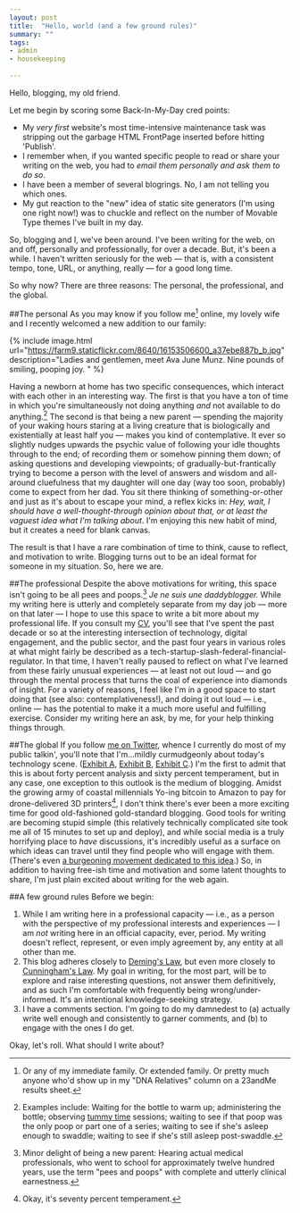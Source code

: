 ```yaml
---
layout: post
title:  "Hello, world (and a few ground rules)"
summary: ""
tags:
- admin
- housekeeping
 
---
```


Hello, blogging, my old friend.

Let me begin by scoring some Back-In-My-Day cred points:

- My _very first_ website's most time-intensive maintenance task was stripping out the garbage HTML FrontPage inserted before hitting 'Publish'.
- I remember when, if you wanted specific people to read or share your writing on the web, you had to _email them personally and ask them to do so_.
- I have been a member of several blogrings. No, I am not telling you which ones.
- My gut reaction to the "new" idea of static site generators (I'm using one right now!) was to chuckle and reflect on the number of Movable Type themes I've built in my day.

So, blogging and I, we've been around. I've been writing for the web, on and off, personally and professionally, for over a decade. But, it's been a while. I haven't written seriously for the web &mdash; that is, with a consistent tempo, tone, URL, or anything, really &mdash; for a good long time.

So why now? There are three reasons: The personal, the professional, and the global.

##The personal
As you may know if you follow me[^familyfollows] online, my lovely wife and I recently welcomed a new addition to our family:

{% include image.html url="https://farm9.staticflickr.com/8640/16153506600_a37ebe887b_b.jpg" description="Ladies and gentlemen, meet Ava June Munz. Nine pounds of smiling, pooping joy. " %}

Having a newborn at home has two specific consequences, which interact with each other in an interesting way. The first is that you have a ton of time in which you're simultaneously not doing anything *and* not available to do anything.[^notime] The second is that being a new parent &mdash; spending the majority of your waking hours staring at a living creature that is biologically and existentially at least half you &mdash; makes you kind of contemplative. It ever so slightly nudges upwards the psychic value of following your idle thoughts through to the end; of recording them or somehow pinning them down; of asking questions and developing viewpoints; of gradually-but-frantically trying to become a person with the level of answers and wisdom and all-around cluefulness that my daughter will one day (way too soon, probably) come to expect from her dad. You sit there thinking of something-or-other and just as it's about to escape your mind, a reflex kicks in: *Hey, wait, I should have a well-thought-through opinion about that, or at least the vaguest idea what I'm talking about*. I'm enjoying this new habit of mind, but it creates a need for blank canvas.

The result is that I have a rare combination of time to think, cause to reflect, and motivation to write. Blogging turns out to be an ideal format for someone in my situation. So, here we are.

##The professional
Despite the above motivations for writing, this space isn't going to be all pees and poops.[^pees] *Je ne suis une daddyblogger.* While my writing here is utterly and completely separate from my day job &mdash; more on that later &mdash; I hope to use this space to write a bit more about my professional life. If you consult my [CV](/cv), you'll see that I've spent the past decade or so at the interesting intersection of technology, digital engagement, and the public sector, and the past four years in various roles at what might fairly be described as a tech-startup-slash-federal-financial-regulator. In that time, I haven't really paused to reflect on what I've learned from these fairly unusual experiences &mdash; at least not out loud &mdash; and go through the mental process that turns the coal of experience into diamonds of insight. For a variety of reasons, I feel like I'm in a good space to start doing that (see also: contemplativeness!), and doing it out loud &mdash; i.e., online &mdash; has the potential to make it a much more useful and fulfilling exercise. Consider my writing here an ask, by me, for your help thinking things through.

##The global
If you follow [me on Twitter](https://www.twitter.com/dan_munz), whence I currently do most of my public talkin', you'll note that I'm...mildly curmudgeonly about today's technology scene. ([Exhibit A](https://twitter.com/dan_munz/status/478232144251486208), [Exhibit B](https://twitter.com/dan_munz/status/509872668771115008), [Exhibit C](https://twitter.com/dan_munz/status/559180414804176896).) I'm the first to admit that this is about forty percent analysis and sixty percent temperament, but in any case, one exception to this outlook is the medium of blogging. Amidst the growing army of coastal millennials Yo-ing bitcoin to Amazon to pay for drone-delivered 3D printers[^seventy], I don't think there's ever been a more exciting time for good old-fashioned gold-standard blogging. Good tools for writing are becoming stupid simple (this relatively technically complicated site took me all of 15 minutes to set up and deploy), and while social media is a truly horrifying place to *have* discussions, it's incredibly useful as a surface on which ideas can travel until they find people who will engage with them. (There's even [a burgeoning movement dedicated to this idea](https://indiewebcamp.com/POSSE).) So, in addition to having free-ish time and motivation and some latent thoughts to share, I'm just plain excited about writing for the web again.

##A few ground rules
Before we begin:

1. While I am writing here in a professional capacity &mdash; i.e., as a person with the perspective of my professional interests and experiences &mdash; I am *not* writing here in an official capacity, ever, period. My writing doesn't reflect, represent, or even imply agreement by, any entity at all other than me.
2. This blog adheres closely to [Deming's Law](http://www.wallstreetandtech.com/compliance/in-god-we-trust-all-others-bring-data/a/d-id/1268616?), but even more closely to [Cunningham's Law](http://meta.wikimedia.org/wiki/Cunningham%27s_Law). My goal in writing, for the most part, will be to explore and raise interesting questions, not answer them definitively, and as such I'm comfortable with frequently being wrong/under-informed. It's an intentional knowledge-seeking strategy. 
2. I have a comments section. I'm going to do my damnedest to (a) actually write well enough and consistently to garner comments, and (b) to engage with the ones I do get.

Okay, let's roll. What should I write about?

[^familyfollows]: Or any of my immediate family. Or extended family. Or pretty much anyone who'd show up in my "DNA Relatives" column on a 23andMe results sheet.
[^notime]: Examples include: Waiting for the bottle to warm up; administering the bottle; observing [tummy time](http://www.webmd.com/parenting/baby/sleep-naps-12/tummy-time) sessions; waiting to see if that poop was the only poop or part one of a series; waiting to see if she's asleep enough to swaddle; waiting to see if she's still asleep post-swaddle.
[^pees]:Minor delight of being a new parent: Hearing actual medical professionals, who went to school for approximately twelve hundred years, use the term "pees and poops" with complete and utterly clinical earnestness.
[^seventy]:Okay, it's seventy percent temperament.